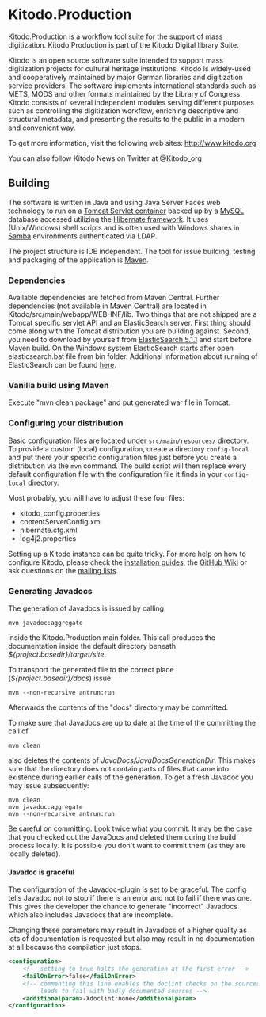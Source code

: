 Kitodo.Production
=================

Kitodo.Production is a workflow tool suite for the support of mass digitization. Kitodo.Production is part of the Kitodo Digital library Suite.

Kitodo is an open source software suite intended to support mass digitization projects for cultural heritage institutions. Kitodo is widely-used and cooperatively maintained by major German libraries and digitization service providers. The software implements international standards such as METS, MODS and other formats maintained by the Library of Congress. Kitodo consists of several independent modules serving different purposes such as controlling the digitization workflow, enriching descriptive and structural metadata, and presenting the results to the public in a modern and convenient way.

To get more information, visit the following web sites:
http://www.kitodo.org

You can also follow Kitodo News on Twitter at @Kitodo\_org


Building
--------

The software is written in Java and using Java Server Faces web technology to run on a [Tomcat Servlet container](http://tomcat.apache.org/) backed up by a [MySQL](http://www.mysql.com) database accessed utilizing the [Hibernate framework](http://www.hibernate.org). It uses (Unix/Windows) shell scripts and is often used with Windows shares in [Samba](http://www.samba.org/) environments authenticated via LDAP.

The project structure is IDE independent. The tool for issue building, testing
and packaging of the application is [Maven](https://maven.apache.org/).

### Dependencies

Available dependencies are fetched from Maven Central. Further dependencies (not available in Maven Central) are located in Kitodo/src/main/webapp/WEB-INF/lib.
Two things that are not shipped are a Tomcat specific servlet API and an ElasticSearch server. First thing should come along with the Tomcat distribution you are building against. Second, you need to download by yourself from [ElasticSearch 5.1.1](https://www.elastic.co/downloads/past-releases/elasticsearch-5-1-1) and start before Maven build. On the Windows system ElasticSearch starts after open elasticsearch.bat file from bin folder. Additional information about running of ElasticSearch can be found [here](https://www.elastic.co/downloads/elasticsearch).

### Vanilla build using Maven

Execute "mvn clean package" and put generated war file in Tomcat.

### Configuring your distribution

Basic configuration files are located under `src/main/resources/` directory. To provide a custom (local) configuration, create a directory `config-local` and put there your specific configuration files just before you create a distribution via the `mvn` command. The build script will then replace every default configuration file with the configuration file it finds in your `config-local` directory.

Most probably, you will have to adjust these four files:
* kitodo_config.properties
* contentServerConfig.xml
* hibernate.cfg.xml
* log4j2.properties

Setting up a Kitodo instance can be quite tricky. For more help on how to configure Kitodo, please check the [installation guides](https://github.com/kitodo/kitodo-production/wiki/Installationsanleitung), the [GitHub Wiki](https://github.com/kitodo/kitodo-production/wiki) or ask questions on the [mailing lists](https://github.com/kitodo/kitodo-production/wiki#Mailingliste).

### Generating Javadocs

The generation of Javadocs is issued by calling 
``` 
mvn javadoc:aggregate
```
inside the Kitodo.Production main folder. This call produces the documentation inside the default directory beneath *${project.basedir}/target/site*. 

To transport the generated file to the correct place (*${project.basedir}/docs*) issue
```
mvn --non-recursive antrun:run
```

Afterwards the contents of the "docs" directory may be committed.

To make sure that Javadocs are up to date at the time of the committing the call of
```
mvn clean
```
also deletes the contents of _JavaDocs/JavaDocsGenerationDir_. This makes sure that the directory does not contain parts of files 
that came into existence during earlier calls of the generation. To get a fresh Javadoc you may issue subsequently:

```
mvn clean
mvn javadoc:aggregate 
mvn --non-recursive antrun:run
```

Be careful on committing. Look twice what you commit. It may be the case that you checked out the JavaDocs and deleted them
during the build process locally. It is possible you don't want to commit them (as they are locally deleted).


#### Javadoc is graceful
The configuration of the Javadoc-plugin is set to be graceful. The config tells Javadoc not to stop if there is an error and not
to fail if there was one. This gives the developer the chance to generate "incorrect" Javadocs which also includes
Javadocs that are incomplete. 

Changing these parameters may result in Javadocs of a higher quality as lots of documentation is requested but also may
result in no documentation at all because the compilation just stops.

```xml
<configuration>
	<!-- setting to true halts the generation at the first error -->
	<failOnError>false</failOnError>
	<!-- commenting this line enables the doclint checks on the sources - this 
	     leads to fail with badly documented sources -->
	<additionalparam>-Xdoclint:none</additionalparam>
</configuration>
```